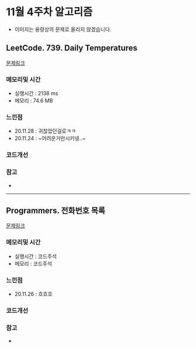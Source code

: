 # 11월 4주차 알고리즘

* 이미지는 용량상의 문제로 올리지 않겠습니다.

## LeetCode. 739. Daily Temperatures

[문제링크](https://leetcode.com/problems/daily-temperatures/)

### 메모리및 시간
* 실행시간 : 2138 ms 
* 메모리 : 74.6 MB

### 느낀점
* 20.11.28 : 귀찮았던걸로ㅋㅋ 
* 20.11.24 : ~어려운거만시키넹..~

### 코드개선 


### 참고
*

---

## Programmers. 전화번호 목록 

[문제링크](https://programmers.co.kr/learn/courses/30/lessons/42577)

### 메모리및 시간
* 실행시간 : 코드주석 
* 메모리 : 코드주석 

### 느낀점
* 20.11.26 : 흐흐흐 

### 코드개선 


### 참고
*

